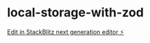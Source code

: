 # local-storage-with-zod

[Edit in StackBlitz next generation editor ⚡️](https://stackblitz.com/~/github.com/maciejkoch/local-storage-with-zod)
